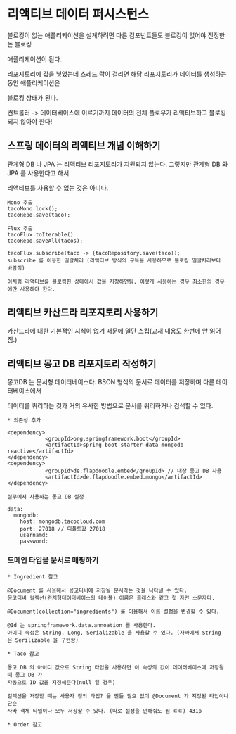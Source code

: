 # 리액티브 데이터 퍼시스턴스

블로킹이 없는 애플리케이션을 설계하려면 다른 컴포넌트들도 블로킹이 없어야 진정한 논 블로킹 

애플리케이션이 된다.

리포지토리에 값을 넣었는데 스레드 락이 걸리면 해당 리포지토리가 데이터를 생성하는 동안 애플리케이션은

블로킹 상태가 된다. 

컨트롤러 -> 데이터베이스에 이르기까지 데이터의 전체 플로우가 리액티브하고 블로킹되지 않아야 한다!

## 스프링 데이터의 리액티브 개념 이해하기

관계형 DB 나 JPA 는 리액티브 리포지토리가 지원되지 않는다. 그렇지만 관계형 DB 와 JPA 를 사용한다고 해서

리액티브를 사용할 수 없는 것은 아니다.

```
Mono 추출
tacoMono.lock();
tacoRepo.save(taco);

Flux 추출
tacoFlux.toIterable()
tacoRepo.saveAll(tacos);

tacoFlux.subscribe(taco -> {tacoRepository.save(taco));
subscribe 를 이용한 일괄처리 (리액티브 방식의 구독을 사용하므로 블로킹 일괄처리보다 바람직)

이처럼 리액티브를 블로킹한 상태에서 값을 저장하면됨. 이렇게 사용하는 경우 최소한의 경우에만 사용해야 한다.
```

## 리액티브 카산드라 리포지토리 사용하기

카산드라에 대한 기본적인 지식이 없기 때문에 일단 스킵(교재 내용도 한번에 안 읽어짐.)

## 리액티브 몽고 DB 리포지토리 작성하기

몽고DB 는 문서형 데이터베이스다. BSON 형식의 문서로 데이터를 저장하며 다른 데이터베이스에서

데이터를 쿼리하는 것과 거의 유사한 방법으로 문서를 쿼리하거나 검색할 수 있다.

```
* 의존성 추가

<dependency>
			<groupId>org.springframework.boot</groupId>
			<artifactId>spring-boot-starter-data-mongodb-reactive</artifactId>
</dependency>
<dependency>
			<groupId>de.flapdoodle.embed</groupId> // 내장 몽고 DB 사용
			<artifactId>de.flapdoodle.embed.mongo</artifactId>
</dependency>

실무에서 사용하는 몽고 DB 설정

data:
  mongodb:
    host: mongodb.tacocloud.com
    port: 27018 // 디폴트값 27018
    usernamd:
    password:
```

### 도메인 타입을 문서로 매핑하기

```
* Ingredient 참고 

@Document 를 사용해서 몽고디비에 저장될 문서라는 것을 나타낼 수 있다.
몽고디비 컬렉션(관계형데이터베이스의 테이블) 이름은 클래스와 같고 첫 자만 소문자다.

@Document(collection="ingredients") 를 이용해서 이름 설정을 변경할 수 있다.

@Id 는 springframework.data.annoation 를 사용한다.
아이디 속성은 String, Long, Serializable 을 사용할 수 있다. (자바에서 String 은 Serilizable 을 구현함)
```
```
* Taco 참고

몽고 DB 의 아이디 값으로 String 타입을 사용하면 이 속성의 값이 데이터베이스에 저장될 때 몽고 DB 가
자동으로 ID 값을 지정해준다(null 일 경우)

컬렉션을 저장할 때는 사용자 정의 타입? 을 만들 필요 없이 @Document 가 지정된 타입이나 단순 
자바 객체 타입이나 모두 저장할 수 있다. (따로 설정을 안해줘도 됨 ㄷㄷ) 431p
```
```
* Order 참고


```

